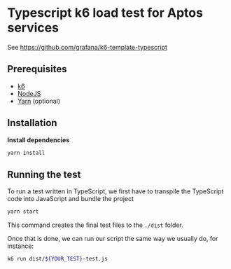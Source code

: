 # Typescript k6 load test for Aptos services

See https://github.com/grafana/k6-template-typescript

## Prerequisites

- [k6](https://k6.io/docs/getting-started/installation)
- [NodeJS](https://nodejs.org/en/download/)
- [Yarn](https://yarnpkg.com/getting-started/install) (optional)

## Installation

**Install dependencies**

```bash
yarn install
```

## Running the test

To run a test written in TypeScript, we first have to transpile the TypeScript code into JavaScript and bundle the project

```bash
yarn start
```

This command creates the final test files to the `./dist` folder.

Once that is done, we can run our script the same way we usually do, for instance:

```bash
k6 run dist/${YOUR_TEST}-test.js
```
